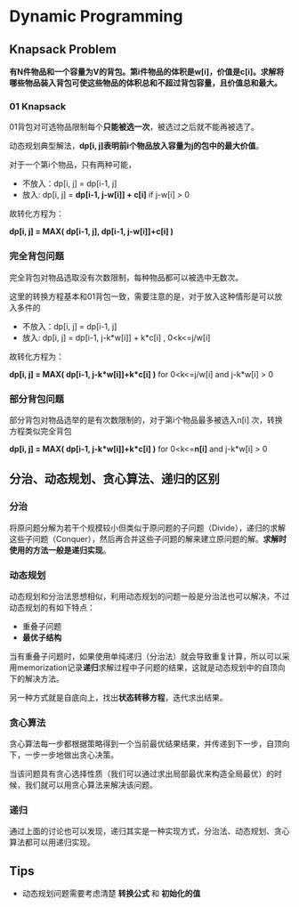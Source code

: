 # Dynamic Programming

## Knapsack Problem

**有N件物品和一个容量为V的背包。第i件物品的体积是w[i]，价值是c[i]。求解将哪些物品装入背包可使这些物品的体积总和不超过背包容量，且价值总和最大。**

### 01 Knapsack

01背包对可选物品限制每个**只能被选一次**，被选过之后就不能再被选了。

动态规划典型解法，**dp[i, j]表明前i个物品放入容量为j的包中的最大价值**。

对于一个第i个物品，只有两种可能，

- 不放入：dp[i, j] = dp[i-1, j]
- 放入: dp[i, j] = **dp[i-1, j-w[i]] + c[i]**  if j-w[i] > 0

故转化方程为：

**dp[i, j] = MAX( dp[i-1, j],   dp[i-1, j-w[i]]+c[i] )**

### 完全背包问题

完全背包对物品选取没有次数限制，每种物品都可以被选中无数次。

这里的转换方程基本和01背包一致，需要注意的是，对于放入这种情形是可以放入多件的

- 不放入：dp[i, j] = dp[i-1, j]
- 放入: dp[i, j] = dp[i-1, j-k\*w[i]] + k\*c[i]  , 0<k<=j/w[i]

故转化方程为：

**dp[i, j] = MAX( dp[i-1, j-k\*w[i]]+k\*c[i] )**  for  0<k<=j/w[i] and j-k*w[i] > 0

### 部分背包问题

部分背包对物品选举的是有次数限制的，对于第i个物品最多被选入n[i] 次，转换方程类似完全背包

**dp[i, j] = MAX( dp[i-1, j-k\*w[i]]+k\*c[i] )**  for  0<k<=**n[i]** and j-k*w[i] > 0



## 分治、动态规划、贪心算法、递归的区别

### 分治

将原问题分解为若干个规模较小但类似于原问题的子问题（Divide），递归的求解这些子问题（Conquer），然后再合并这些子问题的解来建立原问题的解。**求解时使用的方法一般是递归实现**。

### 动态规划

动态规划和分治法思想相似，利用动态规划的问题一般是分治法也可以解决，不过动态规划的有如下特点：

- 重叠子问题
- **最优子结构**

当有重叠子问题时，如果使用单纯递归（分治法）就会导致重复计算，所以可以采用memorization记录**递归**求解过程中子问题的结果，这就是动态规划中的自顶向下的解决方法。

另一种方式就是自底向上，找出**状态转移方程**，迭代求出结果。

### 贪心算法

贪心算法每一步都根据策略得到一个当前最优结果结果，并传递到下一步，自顶向下，一步一步地做出贪心决策。

当该问题具有贪心选择性质（我们可以通过求出局部最优来构造全局最优）的时候，我们就可以用贪心算法来解决该问题。

### 递归

通过上面的讨论也可以发现，递归其实是一种实现方式，分治法、动态规划、贪心算法都可以用递归实现。

## Tips

- 动态规划问题需要考虑清楚 **转换公式** 和 **初始化的值**